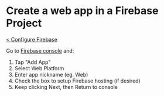 # Create a web app in a Firebase Project

[< Configure Firebase]

Go to [Firebase console] and:

1. Tap "Add App"
2. Select Web Platform
3. Enter app nickname (eg. Web)
4. Check the box to setup Firebase hosting (if desired)
5. Keep clicking Next, then Return to console

[Firebase console]: https://console.firebase.google.com/

[< Configure Firebase]: ./configure-firebase.md
